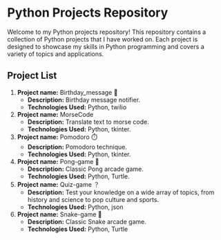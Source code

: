# Python Projects Repository

Welcome to my Python projects repository! This repository contains a collection of Python projects that I have worked on. Each project is designed to showcase my skills in Python programming and covers a variety of topics and applications.

## Project List


1. **Project name:** Birthday_message 📅
    - **Description:** Birthday message notifier.
    - **Technologies Used:** Python, twilio
2. **Project name:** MorseCode
    - **Description:** Translate text to morse code.
    - **Technologies Used:** Python, tkinter.
3. **Project name:** Pomodoro ⏱️
    - **Description:** Pomodoro technique.
    - **Technologies Used:** Python, tkinter.
4. **Project name:** Pong-game 🏓
    - **Description:** Classic Pong arcade game.
    - **Technologies Used:** Python, Turtle.
5. **Project name:** Quiz-game ？
    - **Description:** Test your knowledge on a wide array of topics, from history and science to pop culture and sports.
    - **Technologies Used:** Python, json
6. **Project name:** Snake-game 🐍
    - **Description:** Classic Snake arcade game.
    - **Technologies Used:** Python, Turtle
